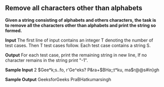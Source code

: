 ## Remove all characters other than alphabets

**Given a string consisting of alphabets and others characters, the task is to remove all the characters other than alphabets and print the string so formed.**

**Input**
The first line of input contains an integer T denoting the number of test cases. Then T test cases follow. Each test case contains a string S.

**Output** 
For each test case, print the remaining string in new line, If no character remains in the string print "-1".

**Sample Input**
2
$Gee*k;s..fo, r'Ge^eks?
P&ra+$BHa;;t*ku, ma$r@@s#in}gh

**Sample Output**
GeeksforGeeks
PraBHatkumarsingh